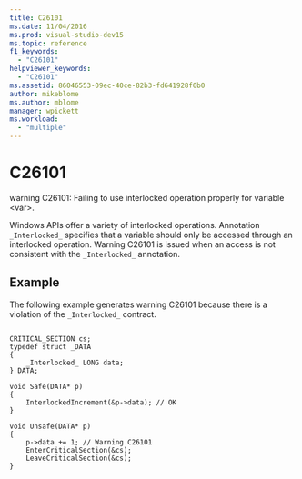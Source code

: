 ```yaml
---
title: C26101
ms.date: 11/04/2016
ms.prod: visual-studio-dev15
ms.topic: reference
f1_keywords:
  - "C26101"
helpviewer_keywords:
  - "C26101"
ms.assetid: 86046553-09ec-40ce-82b3-fd641928f0b0
author: mikeblome
ms.author: mblome
manager: wpickett
ms.workload:
  - "multiple"
---
```

# C26101
warning C26101: Failing to use interlocked operation properly for variable \<var>.

 Windows APIs offer a variety of interlocked operations. Annotation `_Interlocked_` specifies that a variable should only be accessed through an interlocked operation. Warning C26101 is issued when an access is not consistent with the `_Interlocked_` annotation.

## Example
 The following example generates warning C26101 because there is a violation of the `_Interlocked_` contract.

```

CRITICAL_SECTION cs;
typedef struct _DATA
{
    _Interlocked_ LONG data;
} DATA;

void Safe(DATA* p)
{
    InterlockedIncrement(&p->data); // OK
}

void Unsafe(DATA* p)
{
    p->data += 1; // Warning C26101
    EnterCriticalSection(&cs);
    LeaveCriticalSection(&cs);
}
```
